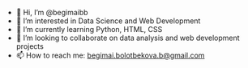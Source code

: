 - 👋 Hi, I’m @begimaibb
- 👀 I’m interested in Data Science and Web Development
- 🌱 I’m currently learning Python, HTML, CSS
- 💞️ I’m looking to collaborate on data analysis and web development projects 
- 📫 How to reach me: begimai.bolotbekova.b@gmail.com

<!---
begimaibb/begimaibb is a ✨ special ✨ repository because its `README.md` (this file) appears on your GitHub profile.
You can click the Preview link to take a look at your changes.
--->
